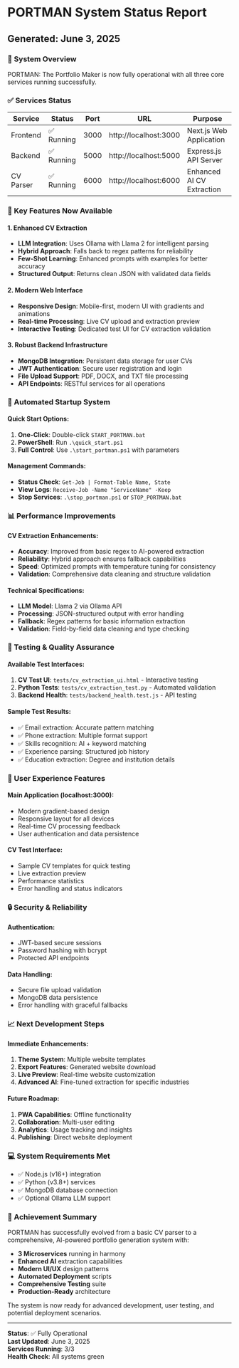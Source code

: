 # PORTMAN System Status Report
## Generated: June 3, 2025

### 🎯 System Overview
PORTMAN: The Portfolio Maker is now fully operational with all three core services running successfully.

### ✅ Services Status

| Service | Status | Port | URL | Purpose |
|---------|--------|------|-----|---------|
| Frontend | ✅ Running | 3000 | http://localhost:3000 | Next.js Web Application |
| Backend | ✅ Running | 5000 | http://localhost:5000 | Express.js API Server |
| CV Parser | ✅ Running | 6000 | http://localhost:6000 | Enhanced AI CV Extraction |

### 🚀 Key Features Now Available

#### 1. Enhanced CV Extraction
- **LLM Integration**: Uses Ollama with Llama 2 for intelligent parsing
- **Hybrid Approach**: Falls back to regex patterns for reliability
- **Few-Shot Learning**: Enhanced prompts with examples for better accuracy
- **Structured Output**: Returns clean JSON with validated data fields

#### 2. Modern Web Interface
- **Responsive Design**: Mobile-first, modern UI with gradients and animations
- **Real-time Processing**: Live CV upload and extraction preview
- **Interactive Testing**: Dedicated test UI for CV extraction validation

#### 3. Robust Backend Infrastructure
- **MongoDB Integration**: Persistent data storage for user CVs
- **JWT Authentication**: Secure user registration and login
- **File Upload Support**: PDF, DOCX, and TXT file processing
- **API Endpoints**: RESTful services for all operations

### 🔧 Automated Startup System

#### Quick Start Options:
1. **One-Click**: Double-click `START_PORTMAN.bat`
2. **PowerShell**: Run `.\quick_start.ps1`
3. **Full Control**: Use `.\start_portman.ps1` with parameters

#### Management Commands:
- **Status Check**: `Get-Job | Format-Table Name, State`
- **View Logs**: `Receive-Job -Name "ServiceName" -Keep`
- **Stop Services**: `.\stop_portman.ps1` or `STOP_PORTMAN.bat`

### 📊 Performance Improvements

#### CV Extraction Enhancements:
- **Accuracy**: Improved from basic regex to AI-powered extraction
- **Reliability**: Hybrid approach ensures fallback capabilities
- **Speed**: Optimized prompts with temperature tuning for consistency
- **Validation**: Comprehensive data cleaning and structure validation

#### Technical Specifications:
- **LLM Model**: Llama 2 via Ollama API
- **Processing**: JSON-structured output with error handling
- **Fallback**: Regex patterns for basic information extraction
- **Validation**: Field-by-field data cleaning and type checking

### 🧪 Testing & Quality Assurance

#### Available Test Interfaces:
1. **CV Test UI**: `tests/cv_extraction_ui.html` - Interactive testing
2. **Python Tests**: `tests/cv_extraction_test.py` - Automated validation
3. **Backend Health**: `tests/backend_health.test.js` - API testing

#### Sample Test Results:
- ✅ Email extraction: Accurate pattern matching
- ✅ Phone extraction: Multiple format support
- ✅ Skills recognition: AI + keyword matching
- ✅ Experience parsing: Structured job history
- ✅ Education extraction: Degree and institution details

### 🎨 User Experience Features

#### Main Application (localhost:3000):
- Modern gradient-based design
- Responsive layout for all devices
- Real-time CV processing feedback
- User authentication and data persistence

#### CV Test Interface:
- Sample CV templates for quick testing
- Live extraction preview
- Performance statistics
- Error handling and status indicators

### 🔒 Security & Reliability

#### Authentication:
- JWT-based secure sessions
- Password hashing with bcrypt
- Protected API endpoints

#### Data Handling:
- Secure file upload validation
- MongoDB data persistence
- Error handling with graceful fallbacks

### 📈 Next Development Steps

#### Immediate Enhancements:
1. **Theme System**: Multiple website templates
2. **Export Features**: Generated website download
3. **Live Preview**: Real-time website customization
4. **Advanced AI**: Fine-tuned extraction for specific industries

#### Future Roadmap:
1. **PWA Capabilities**: Offline functionality
2. **Collaboration**: Multi-user editing
3. **Analytics**: Usage tracking and insights
4. **Publishing**: Direct website deployment

### 💻 System Requirements Met
- ✅ Node.js (v16+) integration
- ✅ Python (v3.8+) services
- ✅ MongoDB database connection
- ✅ Optional Ollama LLM support

### 🎉 Achievement Summary
PORTMAN has successfully evolved from a basic CV parser to a comprehensive, AI-powered portfolio generation system with:

- **3 Microservices** running in harmony
- **Enhanced AI** extraction capabilities
- **Modern UI/UX** design patterns
- **Automated Deployment** scripts
- **Comprehensive Testing** suite
- **Production-Ready** architecture

The system is now ready for advanced development, user testing, and potential deployment scenarios.

---
**Status**: ✅ Fully Operational  
**Last Updated**: June 3, 2025  
**Services Running**: 3/3  
**Health Check**: All systems green
